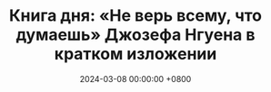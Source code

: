 ---
title: "Книга дня: «Не верь всему, что думаешь» Джозефа Нгуена в кратком изложении"
description: >-
  Измени мышление! Обзор книги Джозефа Нгуена: техники осознанности для психологического здоровья и счастья.
date: 2024-03-08 00:00:00 +0800
categories: [Мышление, Конспекты-книг]
tags:
  [
    не-все-что-думаешь-правда,
    джозеф-нгуен,
    саморазвитие,
    когнитивные-искажения,
    осознанность,
    психологическое-здоровье,
    эмоциональное-здоровье,
    личностный-рост,
    позитивное-мышление,
    критическое-мышление,
    управление-эмоциями,
    ментальное-здоровье,
    преодоление-негатива,
    психология,
    счастливая-жизнь
  ]
image:
alt: Обложка книги Не верь всему, что думаешь Джозефа Нгуена
fallback:
  -
  -
---